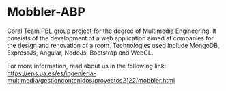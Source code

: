 # Mobbler-ABP

Coral Team PBL group project for the degree of Multimedia Engineering. It consists of the development of a web application aimed at companies for the design and renovation of a room. Technologies used include MongoDB, ExpressJs, Angular, NodeJs, Bootstrap and WebGL.

For more information, read about us in the following link: https://eps.ua.es/es/ingenieria-multimedia/gestioncontenidos/proyectos2122/mobbler.html
